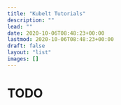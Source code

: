 ```yaml
---
title: "Kubelt Tutorials"
description: ""
lead: ""
date: 2020-10-06T08:48:23+00:00
lastmod: 2020-10-06T08:48:23+00:00
draft: false
layout: "list"
images: []
---
```


# TODO
